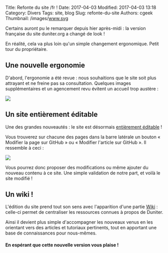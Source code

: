 Title: Refonte du site /fr !
Date: 2017-04-03
Modified: 2017-04-03 13:18
Category: Divers
Tags: site, blog
Slug: refonte-du-site
Authors: cgeek
Thumbnail: /images/www.svg

Certains auront pu le remarquer depuis hier après-midi : la version française du site duniter.org a changé de look !

En réalité, cela va plus loin qu'un simple changement ergonomique. Petit tour du propriétaire.

## Une nouvelle ergonomie

D'abord, l'ergonomie a été revue : nous souhaitions que le site soit plus attrayant et ne freine pas sa consultation. Quelques images supplémentaires et un agencement revu évitent un accueil trop austère :

![]({filename}/images/refonte/changement.png)

## Un site entièrement éditable

Une des grandes nouveautés : le site est désormais [entièrement éditable](../wiki/ameliorer-le-site/) !

Vous trouverez sur chacune des pages dans la barre latérale un bouton « Modifier la page sur GitHub » ou « Modifier l'article sur GitHub ». Il ressemble à ceci :

![]({filename}/images/wiki/btn_modifier.png)

Vous pourrez donc proposer des modifications ou même ajouter du nouveau contenu à ce site. Une simple validation de notre part, et voilà le site modifié !

## Un wiki !

L'édition du site prend tout son sens avec l'apparition d'une partie [Wiki](../wiki) : celle-ci permet de centraliser les ressources connues à propos de Duniter.

Ainsi il devient plus simple d'accompagner les nouveaux venus en les orientant vers des articles et tutoriaux pertinents, tout en apportant une base de connaissances pour nous-mêmes.

#### En espérant que cette nouvelle version vous plaise !

